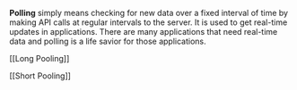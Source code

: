 **Polling** simply means checking for new data over a fixed interval of time by making API calls at regular intervals to the server. It is used to get real-time updates in applications. There are many applications that need real-time data and polling is a life savior for those applications.

[[Long Pooling]]

[[Short Pooling]]